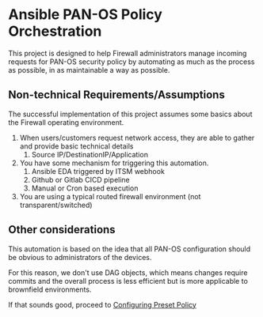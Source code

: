 # Ansible PAN-OS Policy Orchestration

This project is designed to help Firewall administrators manage incoming requests for PAN-OS security policy by
automating as much as the process as possible, in as maintainable a way as possible.

## Non-technical Requirements/Assumptions

The successful implementation of this project assumes some basics about the Firewall operating environment.

 1. When users/customers request network access, they are able to gather and provide basic technical details
    1. Source IP/DestinationIP/Application
 2. You have some mechanism for triggering this automation.
    1. Ansible EDA triggered by ITSM webhook
    2. Github or Gitlab CICD pipeline
    3. Manual or Cron based execution
 3. You are using a typical routed firewall environment (not transparent/switched)

## Other considerations

This automation is based on the idea that all PAN-OS configuration should be obvious to administrators of the devices.

For this reason, we don't use DAG objects, which means changes require commits and the overall process is less efficient
 but is more applicable to brownfield environments.

If that sounds good, proceed to [Configuring Preset Policy](preset_policy.md)

